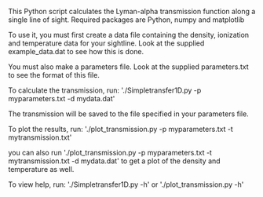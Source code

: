 This Python script calculates the Lyman-alpha transmission function along a single line of sight. 
Required packages are Python, numpy and matplotlib

To use it, you must first create a data file containing the density, ionization and temperature data for your sightline. Look at the supplied example_data.dat to see how this is done.

You must also make a parameters file. Look at the supplied parameters.txt to see the format of this file.

To calculate the transmission, run:
'./Simpletransfer1D.py -p myparameters.txt -d mydata.dat'

The transmission will be saved to the file specified in your parameters file.

To plot the results, run:
'./plot_transmission.py -p myparameters.txt -t mytransmission.txt'

you can also run
'./plot_transmission.py -p myparameters.txt -t mytransmission.txt -d mydata.dat'
to get a plot of the density and temperature as well.

To view help, run:
'./Simpletransfer1D.py -h'
or 
'./plot_transmission.py -h'
